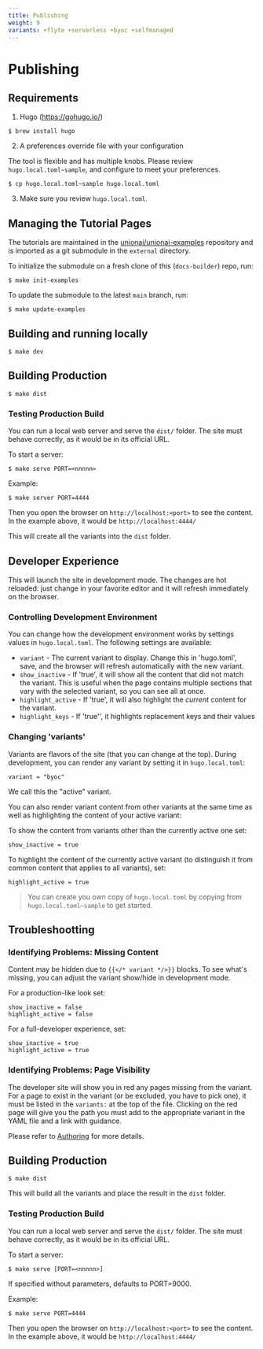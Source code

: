 ```yaml
---
title: Publishing
weight: 9
variants: +flyte +serverless +byoc +selfmanaged
---
```


# Publishing

## Requirements

1. Hugo (https://gohugo.io/)

```shell
$ brew install hugo
```

2. A preferences override file with your configuration

The tool is flexible and has multiple knobs. Please review `hugo.local.toml~sample`, and configure to meet your preferences.

```shell
$ cp hugo.local.toml~sample hugo.local.toml
```

3. Make sure you review `hugo.local.toml`.

## Managing the Tutorial Pages

The tutorials are maintained in the [unionai/unionai-examples](https://github.com/unionai/unionai-examples) repository and is imported as a git submodule in the `external`
directory.

To initialize the submodule on a fresh clone of this (`docs-builder`) repo, run:

```
$ make init-examples
```

To update the submodule to the latest `main` branch, run:

```
$ make update-examples
```

## Building and running locally

```
$ make dev
```

## Building Production

```
$ make dist
```

### Testing Production Build

You can run a local web server and serve the `dist/` folder. The site must behave correctly, as it would be in its official URL.

To start a server:

```
$ make serve PORT=<nnnnn>
```

Example:

```
$ make server PORT=4444
```

Then you open the browser on `http://localhost:<port>` to see the content. In the example above, it would be `http://localhost:4444/`


This will create all the variants into the `dist` folder.

## Developer Experience

This will launch the site in development mode.
The changes are hot reloaded: just change in your favorite editor and it will refresh immediately on the browser.

### Controlling Development Environment

You can change how the development environment works by settings values in `hugo.local.toml`. The following settings are available:

* `variant`          - The current variant to display. Change this in 'hugo.toml', save, and the browser will refresh automatically
                       with the new variant.
* `show_inactive`    - If 'true', it will show all the content that did not match the variant.
                       This is useful when the page contains multiple sections that vary with the selected variant,
                       so you can see all at once.
* `highlight_active` - If 'true', it will also highlight the *current* content for the variant.
* `highlight_keys`   - If 'true'', it highlights replacement keys and their values

### Changing 'variants'

Variants are flavors of the site (that you can change at the top).
During development, you can render any variant by setting it in `hugo.local.toml`:

```
variant = "byoc"
```

We call this the "active" variant.

You can also render variant content from other variants at the same time as well as highlighting the content of your active variant:

To show the content from variants other than the currently active one set:

```
show_inactive = true
```

To highlight the content of the currently active variant (to distinguish it from common content that applies to all variants), set:

```
highlight_active = true
```

> You can create you own copy of `hugo.local.toml` by copying from `hugo.local.toml~sample` to get started.

## Troubleshootting

### Identifying Problems: Missing Content

Content may be hidden due to `{{</* variant */>}}` blocks. To see what's missing,
you can adjust the variant show/hide in development mode.

For a production-like look set:

    show_inactive = false
    highlight_active = false

For a full-developer experience, set:

    show_inactive = true
    highlight_active = true

### Identifying Problems: Page Visibility

The developer site will show you in red any pages missing from the variant.
For a page to exist in the variant (or be excluded, you have to pick one), it must be listed in the `variants:` at the top of the file.
Clicking on the red page will give you the path you must add to the appropriate variant in the YAML file and a link with guidance.

Please refer to [Authoring](./authoring) for more details.

## Building Production

```
$ make dist
```

This will build all the variants and place the result in the `dist` folder.

### Testing Production Build

You can run a local web server and serve the `dist/` folder. The site must behave correctly, as it would be in its official URL.

To start a server:

```
$ make serve [PORT=<nnnnn>]
```

If specified without parameters, defaults to PORT=9000.

Example:

```
$ make serve PORT=4444
```

Then you open the browser on `http://localhost:<port>` to see the content. In the example above, it would be `http://localhost:4444/`


